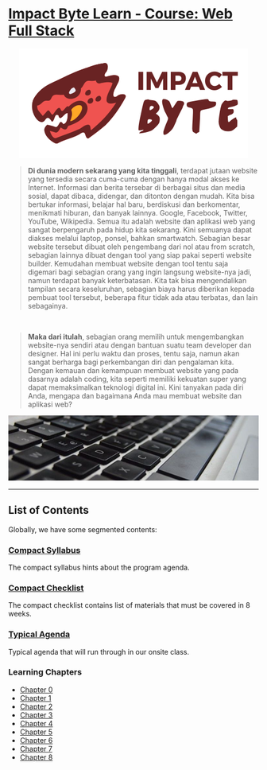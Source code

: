 # [Impact Byte Learn - Course: Web Full Stack](https://www.gitbook.com/read/book/impactbyte-learn/course-web-full-stack)

<p style="text-align:center;">
  <img src="assets/impactbyte-logo.png">
</p>

> **Di dunia modern sekarang yang kita tinggali**, terdapat jutaan website yang tersedia secara cuma-cuma dengan hanya modal akses ke Internet. Informasi dan berita tersebar di berbagai situs dan media sosial, dapat dibaca, didengar, dan ditonton dengan mudah. Kita bisa bertukar informasi, belajar hal baru, berdiskusi dan berkomentar, menikmati hiburan, dan banyak lainnya. Google, Facebook, Twitter, YouTube, Wikipedia. Semua itu adalah website dan aplikasi web yang sangat berpengaruh pada hidup kita sekarang. Kini semuanya dapat diakses melalui laptop, ponsel, bahkan smartwatch. Sebagian besar website tersebut dibuat oleh pengembang dari nol atau from scratch, sebagian lainnya dibuat dengan tool yang siap pakai seperti website builder. Kemudahan membuat website dengan tool tentu saja digemari bagi sebagian orang yang ingin langsung website-nya jadi, namun terdapat banyak keterbatasan. Kita tak bisa mengendalikan tampilan secara keseluruhan, sebagian biaya harus diberikan kepada pembuat tool tersebut, beberapa fitur tidak ada atau terbatas, dan lain sebagainya.

<br/>

> **Maka dari itulah**, sebagian orang memilih untuk mengembangkan website-nya sendiri atau dengan bantuan suatu team developer dan designer. Hal ini perlu waktu dan proses, tentu saja, namun akan sangat berharga bagi perkembangan diri dan pengalaman kita. Dengan kemauan dan kemampuan membuat website yang pada dasarnya adalah coding, kita seperti memiliki kekuatan super yang dapat memaksimalkan teknologi digital ini. Kini tanyakan pada diri Anda, mengapa dan bagaimana Anda mau membuat website dan aplikasi web?

<p style="text-align:center;">
  <img src="assets/header-index.jpg">
</p>

<hr/>

## List of Contents

Globally, we have some segmented contents:

### [Compact Syllabus](./syllabus/README.md)

The compact syllabus hints about the program agenda.

### [Compact Checklist](./checklist/README.md)

The compact checklist contains list of materials that must be covered in 8 weeks.

### [Typical Agenda](./agenda/README.md)

Typical agenda that will run through in our onsite class.

### Learning Chapters

* [Chapter 0](chapter-0/README.md)
* [Chapter 1](chapter-1/README.md)
* [Chapter 2](chapter-2/README.md)
* [Chapter 3](chapter-3/README.md)
* [Chapter 4](chapter-4/README.md)
* [Chapter 5](chapter-5/README.md)
* [Chapter 6](chapter-6/README.md)
* [Chapter 7](chapter-7/README.md)
* [Chapter 8](chapter-8/README.md)
